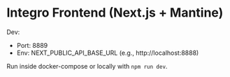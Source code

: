 # Integro Frontend (Next.js + Mantine)

Dev:
- Port: 8889
- Env: NEXT_PUBLIC_API_BASE_URL (e.g., http://localhost:8888)

Run inside docker-compose or locally with `npm run dev`.
